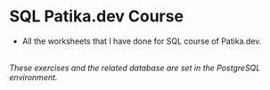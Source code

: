 # SQL Patika.dev Course
* All the worksheets that I have done for SQL course of Patika.dev.
<br>
<i>These exercises and the related database are set in the PostgreSQL environment.</i>
